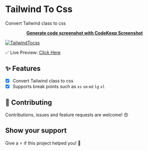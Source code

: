 # Tailwind To Css

Convert Tailwind class to css

<p align="center">
 <b>  <a href="https://codekeep.io/screenshot">Generate code screenshot with CodeKeep Screenshot</a>   </b>
</p>

[![TailwindTocss](https://raw.githubusercontent.com/Devzstudio/tailwind_to_css/main/preview.png 'TailwindTocss')]()

✅ Live Preview: <a href="https://tailwind-to-css.vercel.app/" target="_BLANK">Click Here</a>

## ✨ Features

-   [x] Convert Tailwind class to css
-   [x] Supports break points such as `xs` `sm` `md` `lg` `xl`

## 🤝 Contributing

Contributions, issues and feature requests are welcome! 😍

## Show your support

Give a ⭐️ if this project helped you! 🥰
